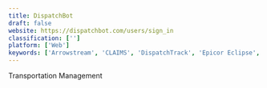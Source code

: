 ```yaml
---
title: DispatchBot
draft: false 
website: https://dispatchbot.com/users/sign_in
classification: ['']
platform: ['Web']
keywords: ['Arrowstream', 'CLAIMS', 'DispatchTrack', 'Epicor Eclipse', 'FACTS', 'Fleetio', 'Fleetium', 'FreightPOP', 'FreightRover', 'Freightview', 'Kuebix TMS', 'LoadPilot', 'Logistically', 'Logistically TMS', 'ORTEC', 'Openport', 'Oracle Transportation Management Cloud', 'ProShip', 'Transplace TMS', 'Xeneta']
---
```

Transportation Management